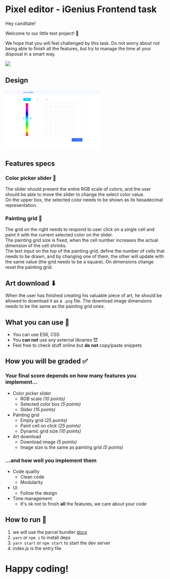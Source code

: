 # Pixel editor - iGenius Frontend task

Hey canditate!

Welcome to our little test project! 🚀

We hope that you will feel challenged by this task. Do not worry about not being able to finish all the features, but try to manage the time at your disposal in a smart way. 

<img src="https://media.giphy.com/media/jPA2hkcueUePe/giphy.gif" width="300" />

## Design

<img src="./pixel-editor-design.png" width="300" />

## Features specs 

### Color picker slider 🎨

The slider should present the entire RGB scale of colors, and the user should be able to move the slider to change the select color value.  
On the upper box, the selected color needs to be shown as its hexadecimal representation.  

### Painting grid 📐

The grid on the right needs to respond to user click on a single cell and paint it with the current selected color on the slider.  
The painting grid size is fixed, when the cell number increases the actual dimension of the cell shrinks.  
The text input on the top of the painting grid, define the number of cells that needs to be drawn, and by changing one of them, the other will update with the same value (the grid needs to be a square). 
On dimensions change reset the painting grid.  

## Art download ⬇

When the user has finished creating his valuable piece of art, he should be allowed to download it as a `.png` file.
The download image dimensions needs to be the same as the painting grid ones.  

## What you can use 🤨

* You can use ES6, CSS
* You **can not** use any external libraries 😈
* Feel free to check stuff online but **do not** copy/paste snippets

## How you will be graded ✅

### Your final score depends on how many features you implement...

* Color picker slider
  * RGB scale _(10 points)_
  * Selected color box _(5 points)_
  * Slider _(15 points)_
* Painting grid
  * Empty grid  _(25 points)_
  * Paint cell on click _(25 points)_
  * Dynamic grid size _(10 points)_
* Art download
  * Download image _(5 points)_
  * Image size is the same as painting grid _(5 points)_

### ...and how well you implement them

* Code quality
  * Clean code
  * Modularity
* UI  
  * Follow the design
* Time management
  * It's ok not to finish **all** the features, we care about your code

## How to run 👟

1. we will use the parcel bundler [docs](https://parceljs.org/getting_started.html)
2. `yarn` or `npm i` to install deps
3. `yarn start` or `npm start` to start the dev server
4. index.js is the entry file

# Happy coding! 